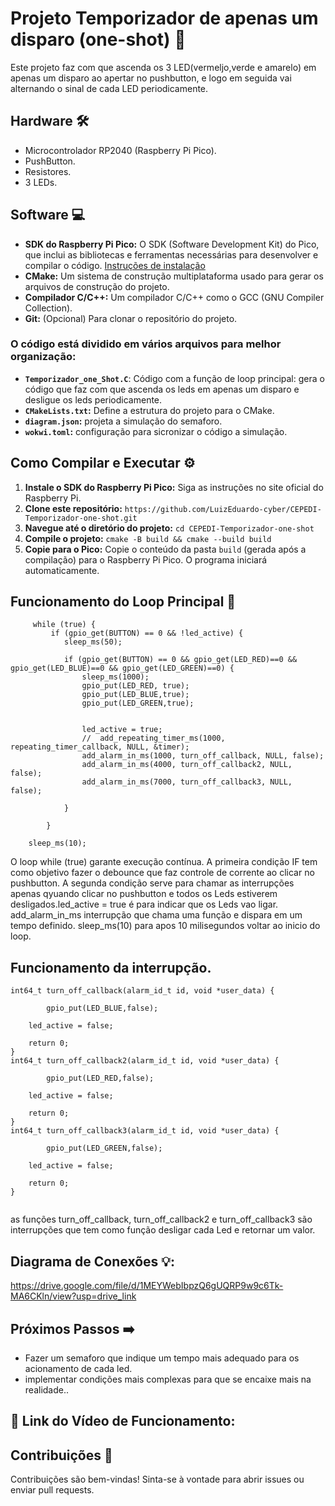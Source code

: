 # Projeto Temporizador de apenas um disparo (one-shot) 🚀

Este projeto faz com que ascenda os 3 LED(vermeljo,verde e amarelo) em apenas um disparo ao apertar no pushbutton, e logo em seguida vai alternando o sinal de cada LED periodicamente. 
## Hardware 🛠️

- Microcontrolador RP2040 (Raspberry Pi Pico).
- PushButton.
- Resistores.
- 3 LEDs.

## Software 💻

* **SDK do Raspberry Pi Pico:** O SDK (Software Development Kit) do Pico, que inclui as bibliotecas e ferramentas necessárias para desenvolver e compilar o código. [Instruções de instalação](https://www.raspberrypi.com/documentation/pico/getting-started/)
* **CMake:** Um sistema de construção multiplataforma usado para gerar os arquivos de construção do projeto.
* **Compilador C/C++:**  Um compilador C/C++ como o GCC (GNU Compiler Collection).
* **Git:** (Opcional) Para clonar o repositório do projeto.


### O código está dividido em vários arquivos para melhor organização:

- **`Temporizador_one_Shot.C`**: Código com a função de loop principal: gera o código que faz com que ascenda os leds em apenas um disparo e desligue os leds periodicamente.
- **`CMakeLists.txt`:** Define a estrutura do projeto para o CMake.
- **`diagram.json`:** projeta a simulação do semaforo.
- **`wokwi.toml`:** configuração para sicronizar o código a simulação.




## Como Compilar e Executar ⚙️

1. **Instale o SDK do Raspberry Pi Pico:** Siga as instruções no site oficial do Raspberry Pi.
2. **Clone este repositório:** `https://github.com/LuizEduardo-cyber/CEPEDI-Temporizador-one-shot.git`
3. **Navegue até o diretório do projeto:** `cd CEPEDI-Temporizador-one-shot`
4. **Compile o projeto:** `cmake -B build && cmake --build build`
5. **Copie para o Pico:** Copie o conteúdo da pasta `build` (gerada após a compilação) para o Raspberry Pi Pico. O programa iniciará automaticamente.


## Funcionamento do Loop Principal 🔄 
```
     while (true) {
         if (gpio_get(BUTTON) == 0 && !led_active) {
            sleep_ms(50);

            if (gpio_get(BUTTON) == 0 && gpio_get(LED_RED)==0 && gpio_get(LED_BLUE)==0 && gpio_get(LED_GREEN)==0) {
                sleep_ms(1000);
                gpio_put(LED_RED, true);
                gpio_put(LED_BLUE,true);
                gpio_put(LED_GREEN,true);


                led_active = true;
                //  add_repeating_timer_ms(1000, repeating_timer_callback, NULL, &timer);
                add_alarm_in_ms(1000, turn_off_callback, NULL, false);
                add_alarm_in_ms(4000, turn_off_callback2, NULL, false);
                add_alarm_in_ms(7000, turn_off_callback3, NULL, false);
 
            }
           
        }
    
    sleep_ms(10);

  ```
O loop while (true) garante execução contínua. A primeira condição IF tem como objetivo fazer o debounce que faz controle de corrente ao clicar no pushbutton. A segunda condição serve para chamar as interrupções apenas qyuando clicar no pushbutton e todos os Leds estiverem desligados.led_active = true é para indicar que os Leds vao ligar. add_alarm_in_ms interrupção que chama uma função e dispara em um tempo definido. sleep_ms(10) para apos 10 milisegundos voltar ao inicio do loop.

## Funcionamento da interrupção.
```
int64_t turn_off_callback(alarm_id_t id, void *user_data) {
 
        gpio_put(LED_BLUE,false);
     
    led_active = false;

    return 0;
}
int64_t turn_off_callback2(alarm_id_t id, void *user_data) {
 
        gpio_put(LED_RED,false);
     
    led_active = false;

    return 0;
}
int64_t turn_off_callback3(alarm_id_t id, void *user_data) {
 
        gpio_put(LED_GREEN,false);
     
    led_active = false;

    return 0;
}


  ```
as funções turn_off_callback, turn_off_callback2 e turn_off_callback3 são interrupções que tem como função desligar cada Led e retornar um valor.

## Diagrama de Conexões 💡:

https://drive.google.com/file/d/1MEYWebIbpzQ6gUQRP9w9c6Tk-MA6CKln/view?usp=drive_link

## Próximos Passos ➡️

- Fazer um semaforo que indique um tempo mais adequado para os acionamento de cada led.
- implementar condições mais complexas para que se encaixe mais na realidade..
  
 ## 🔗 Link do Vídeo de Funcionamento:
 

 ## Contribuições 🤝

Contribuições são bem-vindas! Sinta-se à vontade para abrir issues ou enviar pull requests.
